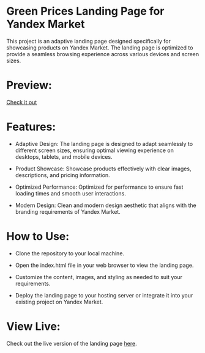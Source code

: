 # Green Prices Landing Page for Yandex Market

This project is an adaptive landing page designed specifically for showcasing products on Yandex Market. 
The landing page is optimized to provide a seamless browsing experience across various devices and screen sizes.

# Preview: 

[Check it out](https://raw.githack.com/DianaLit13/green_pay_yandex_market/main/index.html)

# Features:

- Adaptive Design: The landing page is designed to adapt seamlessly to different screen sizes, ensuring optimal viewing experience on desktops, tablets, and mobile devices.
  
- Product Showcase: Showcase products effectively with clear images, descriptions, and pricing information.
  
- Optimized Performance: Optimized for performance to ensure fast loading times and smooth user interactions.
  
- Modern Design: Clean and modern design aesthetic that aligns with the branding requirements of Yandex Market.
  
# How to Use:

- Clone the repository to your local machine.
  
- Open the index.html file in your web browser to view the landing page.
  
- Customize the content, images, and styling as needed to suit your requirements.
  
- Deploy the landing page to your hosting server or integrate it into your existing project on Yandex Market.
  
# View Live:

Check out the live version of the landing page [here](https://market.yandex.ru/special/lowprices).


